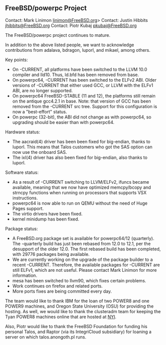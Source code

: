 ## FreeBSD/powerpc Project ##

Contact:  Mark Linimon linimon@FreeBSD.org>
Contact:  Justin Hibbits <jhibbits@FreeBSD.org>
Contact:  Piotr Kubaj <pkubaj@FreeBSD.org>

The FreeBSD/powerpc project continues to mature.

In addition to the above listed people, we want to acknowledge
contributions from adalava, bdragon, luporl, and mikael, among
others.

Key points:

  * On -CURRENT, all platforms have been switched to the
    LLVM 10.0 compiler and lld10.  Thus, ld.bfd has been removed
    from base.
  * On powerpc64, -CURRENT has been switched to the ELFv2 ABI.
    Older versions of -CURRENT that either used GCC, or LLVM with
    the ELFv1 ABI, are no longer supported.
  * On powerpc64 FreeBSD-STABLE (11 and 12), the platforms still
    remain on the antique gcc4.2.1 in base.  Note: that version of
    GCC has been removed from the -CURRENT src tree.  Support for
    this configuration is now a "best-effort" status.
  * On powerpc (32-bit), the ABI did not change as with powerpc64,
    so upgrading should be easier than with powerpc64.

Hardware status:

  * The aacraid(4) driver has been been fixed for big-endian, thanks
    to luporl.  This means that Talos customers who got the SAS option
    can now use the onboard SAS.
  * The ixl(4) driver has also been fixed for big-endian, also thanks
    to luporl.

Software status:

  * As a result of -CURRENT switching to LLVM/ELFv2, ifuncs became
    available, meaning that we now have optimized memcpy/bcopy and
    strncpy functions when running on processors that supports VSX
    instructions.
  * powerpc64 is now able to run on QEMU without the need of
    Huge Pages support.
  * The virtio drivers have been fixed.
  * kernel minidump has been fixed.

Package status:

  * A FreeBSD.org package set is available for powerpc64/12
    (quarterly).  The -quarterly build has just been rebased
    from 12.0 to 12.1, per the desupport of the older 12.0.
    The first rebased build has been completed, with 29776
    packages being available.
  * We are currently working on the upgrade of the package
    builder to a recent -CURRENT.  Therefore, the available
    packages for -CURRENT are still ELFv1, which are not useful.
    Please contact Mark Linimon for more information.
  * mesa has been switched to llvm90, which fixes certain
    problems.
  * Work continues on firefox and related ports.
  * More ports fixes are being committed every day.

The team would like to thank IBM for the loan of two POWER8 and one
POWER9 machines, and Oregon State University (OSU) for providing the
hosting.  As well, we would like to thank the clusteradm team for
keeping the Tyan POWER8 machines online that are hosted at
[NYI](https://www.nyi.net).

Also, Piotr would like to thank the FreeBSD Foundation for
funding his personal Talos, and Raptor (via its IntegriCloud
subsidiary) for loaning a server on which talos.anongoth.pl runs.
